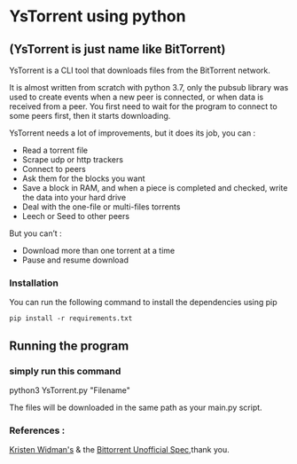 
# YsTorrent using python 
## (YsTorrent is just name like BitTorrent)

YsTorrent is a CLI tool that downloads files from the BitTorrent network.


It is almost written from scratch with python 3.7, only the pubsub library was used to create events when a new peer is connected, or when data is received from a peer.
You first need to wait for the program to connect to some peers first, then it starts downloading.

YsTorrent needs a lot of improvements, but it does its job, you can :
-	Read a torrent file
-	Scrape udp or http trackers
-	Connect to peers
-	Ask them for the blocks you want
-	Save a block in RAM, and when a piece is completed and checked, write the data into your hard 		drive
-	Deal with the one-file or multi-files torrents
-	Leech or Seed to other peers

But you can’t :
-	Download more than one torrent at a time
-	Pause and resume download


### Installation
You can run the following command to install the dependencies using pip

`pip install -r requirements.txt`

## Running the program

### simply run this command

python3 YsTorrent.py "Filename"



The files will be downloaded in the same path as your main.py script.

### References :
 
[Kristen Widman's](http://www.kristenwidman.com/blog/how-to-write-a-bittorrent-client-part-1 "Kristen Widman's blog") & the
[Bittorrent Unofficial Spec](https://wiki.theory.org/BitTorrentSpecification "Bittorrent Unofficial Spec"),thank you.



